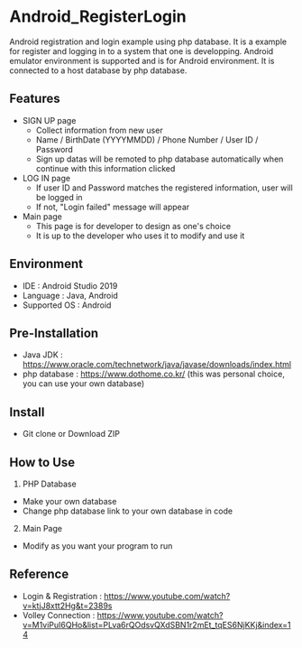 # Android_RegisterLogin
Android registration and login example using php database. It is a example for register and logging in to a system that one is developping. Android emulator environment is supported and is for Android environment. It is connected to a host database by php database. 

## Features
- SIGN UP page
  - Collect information from new user
  - Name / BirthDate (YYYYMMDD) / Phone Number / User ID / Password
  - Sign up datas will be remoted to php database automatically when continue with this information clicked
- LOG IN page
  - If user ID and Password matches the registered information, user will be logged in
  - If not, "Login failed" message will appear
- Main page
  - This page is for developer to design as one's choice
  - It is up to the developer who uses it to modify and use it

## Environment
- IDE : Android Studio 2019
- Language : Java, Android
- Supported OS : Android

## Pre-Installation
- Java JDK : https://www.oracle.com/technetwork/java/javase/downloads/index.html
- php database : https://www.dothome.co.kr/ (this was personal choice, you can use your own database)

## Install
- Git clone or Download ZIP

## How to Use
1. PHP Database
  - Make your own database
  - Change php database link to your own database in code

2. Main Page
  - Modify as you want your program to run

## Reference
- Login & Registration : https://www.youtube.com/watch?v=ktjJ8xtt2Hg&t=2389s
- Volley Connection : https://www.youtube.com/watch?v=M1viPuI6QHo&list=PLva6rQOdsvQXdSBN1r2mEt_tqES6NjKKj&index=14
